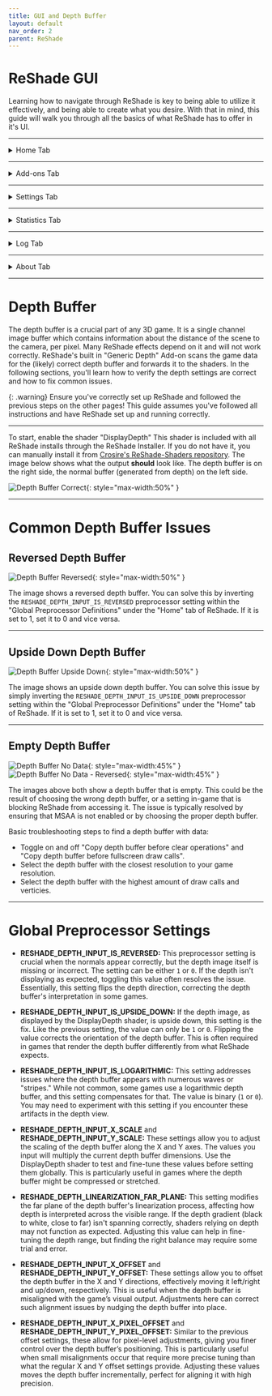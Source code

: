 ```yaml
---
title: GUI and Depth Buffer
layout: default
nav_order: 2
parent: ReShade
---
```


# ReShade GUI

Learning how to navigate through ReShade is key to being able to utilize it effectively, and being able to create what you desire. With that in mind, this guide will walk you through all the basics of what ReShade has to offer in it's UI.

---

<details markdown="block" class="details-tree">
<summary>Home Tab</summary>

The "Home" tab in ReShade houses several buttons and menus that you can interact with in order to change the way your game looks, as well as configure specific shaders. As this tab is one of the most crucial tabs in ReShade for the end user, it can be a bit intricate, but everything you need to learn what ReShade has to offer in it's GUI will be here.

---

## Preset Selection Bar

At the top of the ReShade "Home" menu will be preset selection section bar:

![Current Preset](../images/gui-and-depth/rsui_preset.webp){: style="max-width:65%" }

This bar allows the user to select, create, save manually, or configure their preset to auto save once changes are made. By default, ReShade saves presets in the game directory, in a file called `ReShadePreset.ini`.

---

## Shader List

The area below the preset selection bar is ReShade's shader list:

![Technique List](../images/gui-and-depth/rsui_effectlist.webp){: style="max-width:65%" }

This list will provide the user with all of the shaders that is installed for ReShade. If a shader is disabled, there will be a blank square to the left of the shader, and if it's enabled, there will be a check to the left of the shader.

---

## Edit Pre-processor Definitions

Below the shader list will be the "Edit Global Preprocessor Definitions."

![Global Pre-processor Definitions](../images/gui-and-depth/rsui_globalpreprocessors.webp){: style="max-width:65%" }

This button allows you to control aspects of shaders and depth before they are loaded by ReShade:

---

## Shader Parameters

The area below the shader list and edit pre-processor definitions button is the shader parameter list;

![Effect Parameters](../images/gui-and-depth/rsui_effect_params.webp){: style="max-width:65%" }

When you turn on a shader in ReShade, you will be able to see it's exposed parameters to the user here. Any changes to these parameters happen in realtime. So, any changes you make show up right away, letting you see the effect of your changes instantly.

</details>

---

<details markdown="block" class="details-tree">
<summary>Add-ons Tab</summary>

The "Add-ons" Tab is for managing ReShade Add-ons:

![Add-ons Tab](../images/gui-and-depth/rsui_addons_tab.webp){: style="max-width:65%" }

Each Add-on adds extra features or improvements to your ReShade shaders. They can offer new effects or tools for tweaking existing ones. "Generic Depth" comes with every install of ReShade, but you can add many more during the install process.

</details>

---

<details markdown="block" class="details-tree">
<summary>Settings Tab</summary>

The "Settings" tab lets you tweak ReShade settings like shader directories, menu access keys, FPS meter configurations, theme settings:

![Settings Tab](../images/gui-and-depth/rsui_settings_tab.webp){: style="max-width:65%" }

The dropdowns below detail commonly used options that you can adjust within the "Settings" tab:

---

<details markdown="block" class="details-tree">
<summary>General Menu</summary>

**Keybindings:** 
  * Overlay key
  * Effect toggle key
  * Effect reload key
  * Performance mode toggle key
  * Previous preset key
  * Next preset key

**Input processing:**
  * This setting lets users change the default behavior of ReShade's input control:
    * Pass on all input - Allows your game to also receive inputs from your keyboard and mouse, regardless of where they are on the game window.
    * Block input when cursor is on overlay - Allows the game to receive inputs from your keyboard and mouse only when they are off of the ReShade UI.
    * Block all input when overlay is visible (default option) - Disallows the game to receive all inputs from your keyboard and mouse when the ReShade overlay is active.

**Start-up preset:**
  * This setting allows ReShade to utilize a preset to use once your game has started. By default, ReShade loads the last used preset from the user. You can change this behavior by defining a preset file path.

**Effect and Texture search paths:** 
  * These settings allow you to specify where ReShade should look for shader files. You can add multiple directories, and ReShade will search all of them when looking for shaders.
    * Effect search paths - `.\ReShade-Shaders\Shaders\**`
    * Texture search paths - `.\ReShade-Shaders\Textures\**`

**Load only enabled effects:**
  * This option ensures that only the shaders enabled in your current ReShade preset are loaded. It can prevent issues with conflicting files/techniques from other shaders and reduce the compile time needed at the start of ReShade.

</details>

---

<details markdown="block" class="details-tree">
<summary>Screenshots Menu</summary>

* Screenshot key

**Screenshot path:**
  * This option sets the location where ReShade saves screenshots. By default, it's set to `.\`, meaning ReShade will save screenshots in the directory where the ReShade binary `.dll` file is located.

**Screenshot name:**
  * This advanced option lets you specify the naming convention for screenshots. It uses macros to include real-time data in the screenshot name. The available macros are:
    * %AppName% - Current application name.
    * %PresetName% - Name of the applied preset at the moment of the screenshot.
    * %Date% - Current date (in '%s' or seconds format).
      * %DateYear%, %DateMonth%, %DateDay% - Year, month, and day components of the current date.
    * %Time% - Current time (in '%s' or seconds format).
      * %TimeHour%, %TimeMinute%, %TimeSecond%, %TimeMS% - Hour, minute, second, and millisecond components of the current time.
    * %Count% - Number of screenshots taken in the current session.

**Screenshot format:**
  * This option lets you change the file extension and compression processing for your screenshots. The available formats are:
    * Bitmap (*.bmp) - Choose this for a lossless file that's easy to edit but takes up more space. This format isn't ideal for online sharing. If selected, you can enable "Clear alpha channel" to remove the image's transparency layer if shaders support creating alpha channels.
    * Portable Network Graphics (*.webp) - Choose this for a lossy file that's almost identical to the original and good for online sharing. This is the default option in ReShade. If selected, you can enable "Clear alpha channel."
    * JPEG (*.jpeg) - Choose this for a compressed file that saves on storage and bandwidth but isn't as close to the original. If selected, you can adjust the compression quality.

**Save current preset file:**
  * This option lets you save the preset used when the screenshot is taken.

**Save before and after images:**    
  * This option lets you take two screenshots of the same frame: one without ReShade and one with ReShade.

</details>

---

<details markdown="block" class="details-tree">
<summary>Overlay & Styling</summary>

**Show screenshot message:**
  * This toggle enables or disables the screenshot notification message.

**Group effect files with tabs instead of a tree:**
  * This toggle lets you choose between a tree structure or a grouped structure for shader configuration settings. While a grouped structure can be more organized, the choice is purely preference-based. By default, this option is off, and the tree structure is used.

</details>

</details>

---

<details markdown="block" class="details-tree">
<summary>Statistics Tab</summary>

![Statistics Tab](../images/gui-and-depth/rsui_stats_tab.webp){: style="max-width:65%" }

The "Statistics" Tab, shown in the image, is a great tool for tracking and improving ReShade's performance. It gives detailed info on various aspects of ReShade's operation. All of the data provided for it is invaluable to those developing shaders, and those attempting to help troubleshoot other's issues.

</details>

---

<details markdown="block" class="details-tree">
<summary>Log Tab</summary>

The "Log" Tab is a key tool for monitoring ReShade's operations and troubleshooting issues. It provides a detailed log of ReShade's activities to help you identify where your issues are. If something seems wrong, it's recommended to share the error text or the entire log file, which is stored in the game directory as `ReShade.log`. However, logs are reset each time the game is restarted. So, remember to share or save logs before restarting your game!

</details>

---

<details markdown="block" class="details-tree">
<summary>About Tab</summary>

The "About" Tab, as shown in the image above, acknowledges and recognizes the work behind ReShade as well as the current version that you are running!

</details>

---

# Depth Buffer

The depth buffer is a crucial part of any 3D game. It is a single channel image buffer which contains information about the distance of the scene to the camera, per pixel. Many ReShade effects depend on it and will not work correctly. ReShade's built in "Generic Depth" Add-on scans the game data for the (likely) correct depth buffer and forwards it to the shaders. In the following sections, you'll learn how to verify the depth settings are correct and how to fix common issues.

{: .warning}
Ensure you've correctly set up ReShade and followed the previous steps on the other pages! This guide assumes you've followed all instructions and have ReShade set up and running correctly.

---

To start, enable the shader "DisplayDepth" This shader is included with all ReShade installs through the ReShade Installer. If you do not have it, you can manually install it from [Crosire's ReShade-Shaders repository](https://github.com/crosire/reshade-shaders/tree/slim/Shaders). The image below shows what the output **should** look like. The depth buffer is on the right side, the normal buffer (generated from depth) on the left side. 

![Depth Buffer Correct](../images/gui-and-depth/correct.webp){: style="max-width:50%" }

---

# Common Depth Buffer Issues

## Reversed Depth Buffer

![Depth Buffer Reversed](../images/gui-and-depth/reversed.webp){: style="max-width:50%" }

The image shows a reversed depth buffer. You can solve this by inverting the `RESHADE_DEPTH_INPUT_IS_REVERSED` preprocessor setting within the "Global Preprocessor Definitions" under the "Home" tab of ReShade. If it is set to 1, set it to 0 and vice versa.

---

## Upside Down Depth Buffer

![Depth Buffer Upside Down](../images/gui-and-depth/upsidedown.webp){: style="max-width:50%" }

The image shows an upside down depth buffer. You can solve this issue by simply inverting the `RESHADE_DEPTH_INPUT_IS_UPSIDE_DOWN` preprocessor setting within the "Global Preprocessor Definitions" under the "Home" tab of ReShade. If it is set to 1, set it to 0 and vice versa.

---

## Empty Depth Buffer

![Depth Buffer No Data](../images/gui-and-depth/depth_buffer_no_data_example.webp){: style="max-width:45%" } ![Depth Buffer No Data - Reversed](../images/gui-and-depth/depth_buffer_no_data_reversed_example.webp){: style="max-width:45%" }

The images above both show a depth buffer that is empty. This could be the result of choosing the wrong depth buffer, or a setting in-game that is blocking ReShade from accessing it. The issue is typically resolved by ensuring that MSAA is not enabled or by choosing the proper depth buffer.

Basic troubleshooting steps to find a depth buffer with data:
  * Toggle on and off "Copy depth buffer before clear operations" and "Copy depth buffer before fullscreen draw calls".
  * Select the depth buffer with the closest resolution to your game resolution.
  * Select the depth buffer with the highest amount of draw calls and verticies.

---

# Global Preprocessor Settings

* **RESHADE_DEPTH_INPUT_IS_REVERSED:** This preprocessor setting is crucial when the normals appear correctly, but the depth image itself is missing or incorrect. The setting can be either `1` or `0`. If the depth isn't displaying as expected, toggling this value often resolves the issue. Essentially, this setting flips the depth direction, correcting the depth buffer's interpretation in some games.

* **RESHADE_DEPTH_INPUT_IS_UPSIDE_DOWN:** If the depth image, as displayed by the DisplayDepth shader, is upside down, this setting is the fix. Like the previous setting, the value can only be `1` or `0`. Flipping the value corrects the orientation of the depth buffer. This is often required in games that render the depth buffer differently from what ReShade expects.

* **RESHADE_DEPTH_INPUT_IS_LOGARITHMIC:** This setting addresses issues where the depth buffer appears with numerous waves or "stripes." While not common, some games use a logarithmic depth buffer, and this setting compensates for that. The value is binary (`1` or `0`). You may need to experiment with this setting if you encounter these artifacts in the depth view.

* **RESHADE_DEPTH_INPUT_X_SCALE** and **RESHADE_DEPTH_INPUT_Y_SCALE:** These settings allow you to adjust the scaling of the depth buffer along the X and Y axes. The values you input will multiply the current depth buffer dimensions. Use the DisplayDepth shader to test and fine-tune these values before setting them globally. This is particularly useful in games where the depth buffer might be compressed or stretched.

* **RESHADE_DEPTH_LINEARIZATION_FAR_PLANE:** This setting modifies the far plane of the depth buffer's linearization process, affecting how depth is interpreted across the visible range. If the depth gradient (black to white, close to far) isn't spanning correctly, shaders relying on depth may not function as expected. Adjusting this value can help in fine-tuning the depth range, but finding the right balance may require some trial and error.

* **RESHADE_DEPTH_INPUT_X_OFFSET** and **RESHADE_DEPTH_INPUT_Y_OFFSET:** These settings allow you to offset the depth buffer in the X and Y directions, effectively moving it left/right and up/down, respectively. This is useful when the depth buffer is misaligned with the game’s visual output. Adjustments here can correct such alignment issues by nudging the depth buffer into place.

* **RESHADE_DEPTH_INPUT_X_PIXEL_OFFSET** and **RESHADE_DEPTH_INPUT_Y_PIXEL_OFFSET:** Similar to the previous offset settings, these allow for pixel-level adjustments, giving you finer control over the depth buffer’s positioning. This is particularly useful when small misalignments occur that require more precise tuning than what the regular X and Y offset settings provide. Adjusting these values moves the depth buffer incrementally, perfect for aligning it with high precision.